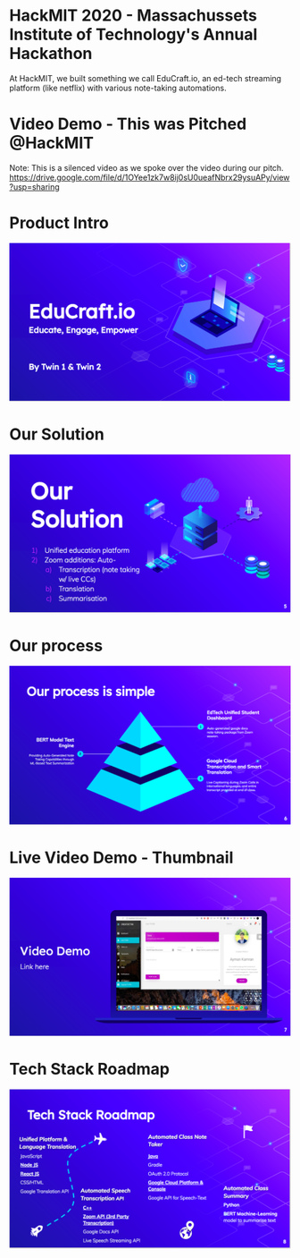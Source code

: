 # HackMIT 2020 - Massachussets Institute of Technology's Annual Hackathon
At HackMIT, we built something we call EduCraft.io, an ed-tech streaming platform (like netflix) with various note-taking automations.


# Video Demo - This was Pitched @HackMIT 
Note: This is a silenced video as we spoke over the video during our pitch.
https://drive.google.com/file/d/1OYee1zk7w8ij0sU0ueafNbrx29ysuAPy/view?usp=sharing

# Product Intro
![](DocsAndAssets/Intro.png)
# Our Solution
![](DocsAndAssets/Solution.png)
# Our process
![](DocsAndAssets/Process.png)
# Live Video Demo - Thumbnail
![](DocsAndAssets/VideoDemoThumbnail.png)
# Tech Stack Roadmap
![](DocsAndAssets/TechStackRoadmap.png)
